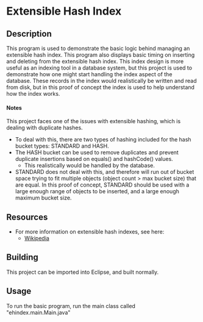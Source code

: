 Extensible Hash Index
======================

## Description
This program is used to demonstrate the basic logic behind managing an extensible hash index. This program also displays basic timing on inserting and deleting from the extensible hash index. This index design is more useful as an indexing tool in a database system, but this project is used to demonstrate how one might start handling the index aspect of the database. These records in the index would realistically be written and read from disk, but in this proof of concept the index is used to help understand how the index works.

#### Notes
This project faces one of the issues with extensible hashing, which is dealing with duplicate hashes.
* To deal with this, there are two types of hashing included for the hash bucket types: STANDARD and HASH.
* The HASH bucket can be used to remove duplicates and prevent duplicate insertions based on equals() and hashCode() values.
  * This realistically would be handled by the database.
* STANDARD does not deal with this, and therefore will run out of bucket space trying to fit multiple objects (object count > max bucket size) that are equal. In this proof of concept, STANDARD should be used with a large enough range of objects to be inserted, and a large enough maximum bucket size.

## Resources
* For more information on extensible hash indexes, see here:
  * [Wikipedia](https://en.wikipedia.org/wiki/Extendible_hashing)

## Building
This project can be imported into Eclipse, and built normally.

## Usage
To run the basic program, run the main class called "ehindex.main.Main.java"
